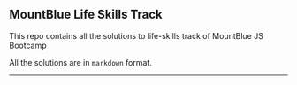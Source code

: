 ## MountBlue Life Skills Track

This repo contains all the solutions to life-skills track of MountBlue JS Bootcamp

All the solutions are in `markdown` format.

---